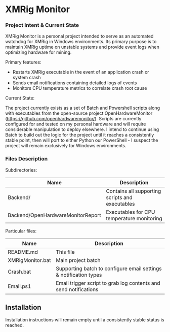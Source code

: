 XMRig Monitor
====================

### Project Intent & Current State

XMRig Monitor is a personal project intended to serve as an automated watchdog for XMRig in Windows environments. Its primary purpose is to
maintain XMRig uptime on unstable systems and provide event logs when optimizing hardware for mining.

Primary features:

- Restarts XMRig executable in the event of an application crash or system crash
- Sends email notifications containing detailed logs of events
- Monitors CPU temperature metrics to correlate crash root cause

Current State:

The project currently exists as a set of Batch and Powershell scripts along with executables from the open-source project OpenHardwareMonitor
(https://github.com/openhardwaremonitor/). Scripts are currently configured for and tested on my personal hardware and will require considerable
manipulation to deploy elsewhere. I intend to continue using Batch to build out the logic for the project until it reaches a consistently stable
point, then will port to either Python our PowerShell - I suspect the project will remain exclusively for Windows environments.

### Files Description

Subdirectories:

Name            | Description
--------------- | -------------------------------------------------
Backend/		| Contains all supporting scripts and executables
Backend/OpenHardwareMonitorReport		| Executables for CPU temperature monitoring

Particular files:

Name            | Description
--------------- | ---------------------------------------------------------------
README.md	| This file
XMRigMonitor.bat		| Main project batch
Crash.bat	| Supporting batch to configure email settings & notification types
Email.ps1		| Email trigger script to grab log contents and send notifications

Installation
------------

Installation instructions will remain empty until a consistently stable status is reached.
